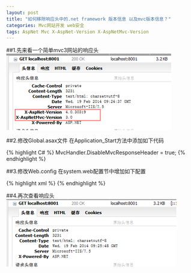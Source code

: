 ```yaml
---
layout: post
title: "如何移除响应头中的.net framework 版本信息 以及mvc版本信息？"
categories: Mvc网站开发 web安全
tags: AspNet Mvc X-AspNet-Version X-AspNetMvc-Version
---
```


##1.先来看一个简单mvc3网站的响应头
![响应头版本信息示意图](/files/img/version_header_before.png "响应头版本信息示意图")

##2.修改Global.asax文件
在Application_Start方法中添加如下代码

{% highlight C# %}
MvcHandler.DisableMvcResponseHeader = true;
{% endhighlight %}
  
##3.修改Web.config
在system.web配置节中增加如下配置

{% highlight xml %}
<httpRuntime enableVersionHeader="false"/>
{% endhighlight %}

##4.再次查看响应头
![修改后示意图](/files/img/version_header_after.png "修改后")

